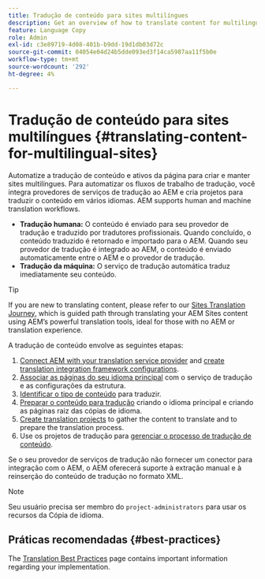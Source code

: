 ```yaml
---
title: Tradução de conteúdo para sites multilíngues
description: Get an overview of how to translate content for multilingual sites.
feature: Language Copy
role: Admin
exl-id: c3e89719-4d08-401b-b9dd-19d1db03d72c
source-git-commit: 04054e04d24b5dde093ed3f14ca5987aa11f5b0e
workflow-type: tm+mt
source-wordcount: '292'
ht-degree: 4%

---
```


# Tradução de conteúdo para sites multilíngues {#translating-content-for-multilingual-sites}

Automatize a tradução de conteúdo e ativos da página para criar e manter sites multilíngues. Para automatizar os fluxos de trabalho de tradução, você integra provedores de serviços de tradução ao AEM e cria projetos para traduzir o conteúdo em vários idiomas. AEM supports human and machine translation workflows.

* **Tradução humana:** O conteúdo é enviado para seu provedor de tradução e traduzido por tradutores profissionais. Quando concluído, o conteúdo traduzido é retornado e importado para o AEM. Quando seu provedor de tradução é integrado ao AEM, o conteúdo é enviado automaticamente entre o AEM e o provedor de tradução.
* **Tradução da máquina:** O serviço de tradução automática traduz imediatamente seu conteúdo.

>[!TIP]
>
>If you are new to translating content, please refer to our [Sites Translation Journey,](/help/journey-sites/translation/overview.md) which is guided path through translating your AEM Sites content using AEM’s powerful translation tools, ideal for those with no AEM or translation experience.

A tradução de conteúdo envolve as seguintes etapas:

1. [Connect AEM with your translation service provider](integration-framework.md#connecting-to-a-translation-service-provider) and [create translation integration framework configurations](integration-framework.md).
1. [Associar as páginas do seu idioma principal](integration-framework.md#configuring-pages-for-translation) com o serviço de tradução e as configurações da estrutura.
1. [Identificar o tipo de conteúdo](rules.md) para traduzir.
1. [Preparar o conteúdo para tradução](preparation.md) criando o idioma principal e criando as páginas raiz das cópias de idioma.
1. [Create translation projects](managing-projects.md) to gather the content to translate and to prepare the translation process.
1. Use os projetos de tradução para [gerenciar o processo de tradução de conteúdo](managing-projects.md).

Se o seu provedor de serviços de tradução não fornecer um conector para integração com o AEM, o AEM oferecerá suporte à extração manual e à reinserção do conteúdo de tradução no formato XML.

>[!NOTE]
>
>Seu usuário precisa ser membro do `project-administrators` para usar os recursos da Cópia de idioma.

## Práticas recomendadas     {#best-practices}

The [Translation Best Practices](best-practices.md) page contains important information regarding your implementation.
